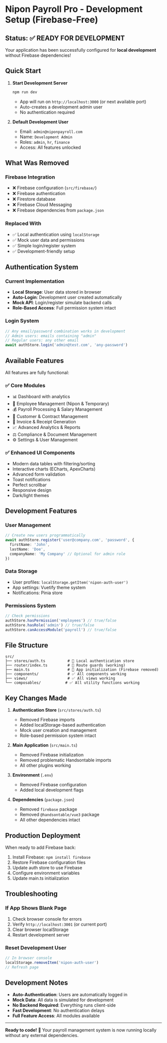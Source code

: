 # Nipon Payroll Pro - Development Setup (Firebase-Free)

## Status: ✅ READY FOR DEVELOPMENT

Your application has been successfully configured for **local development** without Firebase dependencies!

## Quick Start

1. **Start Development Server**
   ```bash
   npm run dev
   ```
   - App will run on `http://localhost:3000` (or next available port)
   - Auto-creates a development admin user
   - No authentication required

2. **Default Development User**
   - Email: `admin@niponpayroll.com`
   - Name: `Development Admin`
   - Roles: `admin`, `hr`, `finance`
   - Access: All features unlocked

## What Was Removed

### Firebase Integration
- ❌ Firebase configuration (`src/firebase/`)
- ❌ Firebase authentication
- ❌ Firestore database
- ❌ Firebase Cloud Messaging
- ❌ Firebase dependencies from `package.json`

### Replaced With
- ✅ Local authentication using `localStorage`
- ✅ Mock user data and permissions
- ✅ Simple login/register system
- ✅ Development-friendly setup

## Authentication System

### Current Implementation
- **Local Storage**: User data stored in browser
- **Auto-Login**: Development user created automatically
- **Mock API**: Login/register simulate backend calls
- **Role-Based Access**: Full permission system intact

### Login System
```typescript
// Any email/password combination works in development
// Admin users: emails containing "admin"
// Regular users: any other email
await authStore.login('admin@test.com', 'any-password')
```

## Available Features

All features are fully functional:

### ✅ Core Modules
- 📊 Dashboard with analytics
- 👥 Employee Management (Nipon & Temporary)
- 💰 Payroll Processing & Salary Management
- 🏢 Customer & Contract Management
- 📄 Invoice & Receipt Generation
- 📈 Advanced Analytics & Reports
- ⚖️ Compliance & Document Management
- ⚙️ Settings & User Management

### ✅ Enhanced UI Components
- Modern data tables with filtering/sorting
- Interactive charts (ECharts, ApexCharts)
- Advanced form validation
- Toast notifications
- Perfect scrollbar
- Responsive design
- Dark/light themes

## Development Features

### User Management
```typescript
// Create new users programmatically
await authStore.register('user@company.com', 'password', {
  firstName: 'John',
  lastName: 'Doe',
  companyName: 'My Company' // Optional for admin role
})
```

### Data Storage
- User profiles: `localStorage.getItem('nipon-auth-user')`
- App settings: Vuetify theme system
- Notifications: Pinia store

### Permissions System
```typescript
// Check permissions
authStore.hasPermission('employees') // true/false
authStore.hasRole('admin') // true/false
authStore.canAccessModule('payroll') // true/false
```

## File Structure

```
src/
├── stores/auth.ts          # 🔧 Local authentication store
├── router/index.ts         # 🔧 Route guards (working)
├── main.ts                 # 🔧 App initialization (Firebase removed)
├── components/             # ✅ All components working
├── views/                  # ✅ All views working
└── composables/           # ✅ All utility functions working
```

## Key Changes Made

1. **Authentication Store** (`src/stores/auth.ts`)
   - Removed Firebase imports
   - Added localStorage-based authentication
   - Mock user creation and management
   - Role-based permission system intact

2. **Main Application** (`src/main.ts`)
   - Removed Firebase initialization
   - Removed problematic Handsontable imports
   - All other plugins working

3. **Environment** (`.env`)
   - Removed Firebase configuration
   - Added local development flags

4. **Dependencies** (`package.json`)
   - Removed `firebase` package
   - Removed `@handsontable/vue3` package
   - All other dependencies intact

## Production Deployment

When ready to add Firebase back:

1. Install Firebase: `npm install firebase`
2. Restore Firebase configuration files
3. Update auth store to use Firebase
4. Configure environment variables
5. Update main.ts initialization

## Troubleshooting

### If App Shows Blank Page
1. Check browser console for errors
2. Verify `http://localhost:3001` (or current port)
3. Clear browser localStorage
4. Restart development server

### Reset Development User
```javascript
// In browser console
localStorage.removeItem('nipon-auth-user')
// Refresh page
```

## Development Notes

- **Auto-Authentication**: Users are automatically logged in
- **Mock Data**: All data is simulated for development
- **No Backend Required**: Everything runs client-side
- **Fast Development**: No authentication delays
- **Full Feature Access**: All modules available

---

**Ready to code!** 🚀 Your payroll management system is now running locally without any external dependencies.